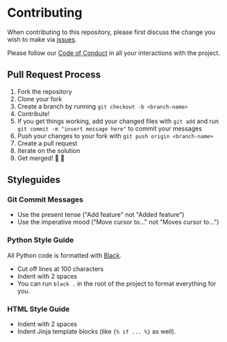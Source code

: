 # Contributing

When contributing to this repository, please first discuss the change you wish to make via [issues](https://github.com/KuriusMTL/HackItForward/issues).

Please follow our [Code of Conduct](./CODE_OF_CONDUCT.md) in all your interactions with the project.

## Pull Request Process

1. Fork the repository
2. Clone your fork
3. Create a branch by running `git checkout -b <branch-name>`
4. Contribute!
5. If you get things working, add your changed files with `git add` and run `git commit -m "insert message here"` to commit your messages
6. Push your changes to your fork with `git push origin <branch-name>`
7. Create a pull request
8. Iterate on the solution
9. Get merged! 🎉 🎊

## Styleguides

### Git Commit Messages

* Use the present tense ("Add feature" not "Added feature")
* Use the imperative mood ("Move cursor to..." not "Moves cursor to...")

### Python Style Guide

All Python code is formatted with [Black](https://github.com/psf/black).

* Cut off lines at 100 characters
* Indent with 2 spaces
* You can run `black .` in the root of the project to format everything for you.


### HTML Style Guide

* Indent with 2 spaces
* Indent Jinja template blocks (like `{% if ... %}` as well).
